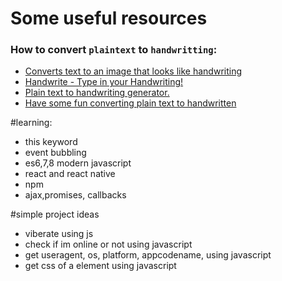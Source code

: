 # Some useful resources

### How to convert `plaintext` to `handwritting`:
- [Converts text to an image that looks like handwriting](https://pythonawesome.com/converts-text-to-an-image-that-looks-like-handwriting/)
- [Handwrite - Type in your Handwriting!](https://pypi.org/project/handwrite/)
- [Plain text to handwriting generator.](https://thesage21.github.io/handwritten/)
- [Have some fun converting plain text to handwritten](https://www.opensourceforu.com/2016/11/converting-plain-text-handwritten/?amp)

#learning:
- this keyword
- event bubbling
- es6,7,8 modern javascript
- react and react native
- npm
- ajax,promises, callbacks



#simple project ideas
- viberate using js
- check if im online or not using javascript
- get useragent, os, platform, appcodename,  using javascript
- get css of a element using javascript


